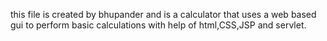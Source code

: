 this file is created by bhupander and is a calculator that uses a web based gui to perform basic calculations with help of html,CSS,JSP and servlet. 
